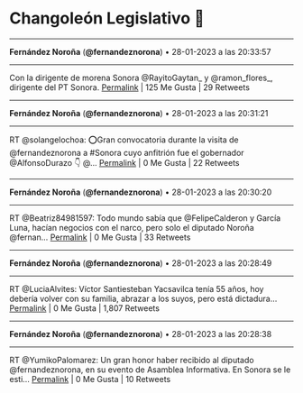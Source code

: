 # Changoleón Legislativo 🙈
*****
**Fernández Noroña** (**@fernandeznorona**) • 28-01-2023 a las 20:33:57
*****
Con la dirigente de morena Sonora ⁦@RayitoGaytan_⁩ y ⁦@ramon_flores_⁩, dirigente del PT Sonora.
[Permalink](https://twitter.com/fernandeznorona/status/1619554416390213633) | 125 Me Gusta | 29 Retweets
*****
**Fernández Noroña** (**@fernandeznorona**) • 28-01-2023 a las 20:31:21
*****
RT @solangelochoa: ⭕Gran convocatoria durante la visita de @fernandeznorona  a #Sonora cuyo anfitrión fue el gobernador @AlfonsoDurazo  👇 @…
[Permalink](https://twitter.com/fernandeznorona/status/1619553760719802368) | 0 Me Gusta | 22 Retweets
*****
**Fernández Noroña** (**@fernandeznorona**) • 28-01-2023 a las 20:30:20
*****
RT @Beatriz84981597: Todo mundo sabía que @FelipeCalderon y García Luna, hacían negocios con el narco, pero solo el diputado Noroña @fernan…
[Permalink](https://twitter.com/fernandeznorona/status/1619553506129752064) | 0 Me Gusta | 33 Retweets
*****
**Fernández Noroña** (**@fernandeznorona**) • 28-01-2023 a las 20:28:49
*****
RT @LuciaAlvites: Víctor Santiesteban Yacsavilca tenía 55 años, hoy debería volver con su familia, abrazar a los suyos, pero está dictadura…
[Permalink](https://twitter.com/fernandeznorona/status/1619553125786066947) | 0 Me Gusta | 1,807 Retweets
*****
**Fernández Noroña** (**@fernandeznorona**) • 28-01-2023 a las 20:28:38
*****
RT @YumikoPalomarez: Un gran honor haber recibido al diputado @fernandeznorona, en su evento de Asamblea Informativa. 
En Sonora se le esti…
[Permalink](https://twitter.com/fernandeznorona/status/1619553078595948544) | 0 Me Gusta | 10 Retweets